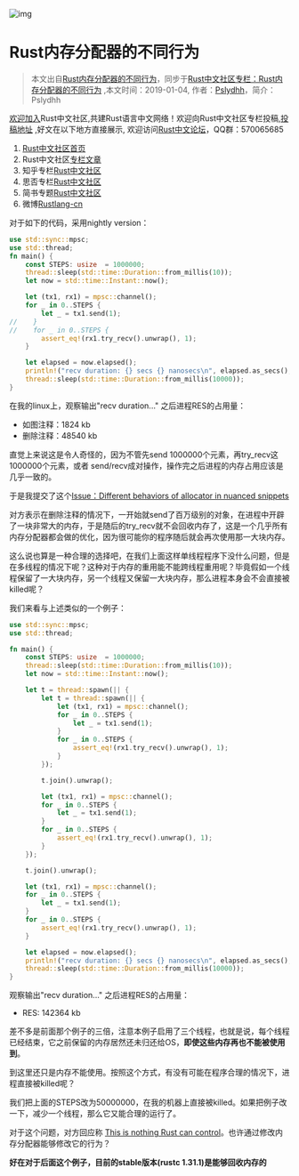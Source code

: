 ![img](https://images.wallpaperscraft.com/image/dragon_girl_forest_art_96504_1366x768.jpg)

# Rust内存分配器的不同行为

> 本文出自[Rust内存分配器的不同行为](https://zhuanlan.zhihu.com/p/54066600)，同步于[Rust中文社区专栏：Rust内存分配器的不同行为](https://rustlang-cn.org/read/rust/2019/rust-memory-allocator.html) ,本文时间：2019-01-04, 作者：[Pslydhh](https://www.zhihu.com/people/Pslydhh/activities)，简介：Pslydhh

[欢迎加入](https://github.com/rustlang-cn/Important/issues/1)Rust中文社区,共建Rust语言中文网络！欢迎向Rust中文社区专栏投稿,[投稿地址](https://github.com/rustlang-cn/rustlang-cn) ,好文在以下地方直接展示, 欢迎访问[Rust中文论坛](https://github.com/rustlang-cn/forum/issues)，QQ群：570065685

1. [Rust中文社区首页](https://rustlang-cn.org)
2. Rust中文社区[专栏文章](https://rustlang-cn.org/read/rust/)
3. 知乎专栏[Rust中文社区](https://zhuanlan.zhihu.com/rustlang-cn)
4. 思否专栏[Rust中文社区](https://segmentfault.com/blog/rust-lang)
5. 简书专题[Rust中文社区](https://www.jianshu.com/c/2efae7198ea3)
6. 微博[Rustlang-cn](https://weibo.com/kriry)


对于如下的代码，采用nightly version：

```rust
use std::sync::mpsc;
use std::thread;
fn main() {
    const STEPS: usize  = 1000000;
    thread::sleep(std::time::Duration::from_millis(10));
    let now = std::time::Instant::now();

    let (tx1, rx1) = mpsc::channel();
    for _ in 0..STEPS {
        let _ = tx1.send(1);
//    }
//    for _ in 0..STEPS {
        assert_eq!(rx1.try_recv().unwrap(), 1);
    }

    let elapsed = now.elapsed();
    println!("recv duration: {} secs {} nanosecs\n", elapsed.as_secs(), elapsed.subsec_nanos());
    thread::sleep(std::time::Duration::from_millis(10000));
}
```

在我的linux上，观察输出"recv duration..." 之后进程RES的占用量：

- 如图注释：1824 kb
- 删除注释：48540 kb

直觉上来说这是令人奇怪的，因为不管先send 1000000个元素，再try_recv这1000000个元素，或者 send/recv成对操作，操作完之后进程的内存占用应该是几乎一致的。

于是我提交了这个[Issue：Different behaviors of allocator in nuanced snippets](https://github.com/rust-lang/rust/issues/56929)

对方表示在删除注释的情况下，一开始就send了百万级别的对象，在进程中开辟了一块非常大的内存，于是随后的try_recv就不会回收内存了，这是一个几乎所有内存分配器都会做的优化，因为很可能你的程序随后就会再次使用那一大块内存。

这么说也算是一种合理的选择吧，在我们上面这样单线程程序下没什么问题，但是在多线程的情况下呢？这种对于内存的重用能不能跨线程重用呢？毕竟假如一个线程保留了一大块内存，另一个线程又保留一大块内存，那么进程本身会不会直接被killed呢？

我们来看与上述类似的一个例子：

```rust
use std::sync::mpsc;
use std::thread;

fn main() {
    const STEPS: usize  = 1000000;
    thread::sleep(std::time::Duration::from_millis(10));
    let now = std::time::Instant::now();

    let t = thread::spawn(|| {
        let t = thread::spawn(|| {
            let (tx1, rx1) = mpsc::channel();
            for _ in 0..STEPS {
                let _ = tx1.send(1);
            }
            for _ in 0..STEPS {
                assert_eq!(rx1.try_recv().unwrap(), 1);
            }
        });

        t.join().unwrap();

        let (tx1, rx1) = mpsc::channel();
        for _ in 0..STEPS {
            let _ = tx1.send(1);
        }
        for _ in 0..STEPS {
            assert_eq!(rx1.try_recv().unwrap(), 1);
        }
    });

    t.join().unwrap();

    let (tx1, rx1) = mpsc::channel();
    for _ in 0..STEPS {
        let _ = tx1.send(1);
    }
    for _ in 0..STEPS {
        assert_eq!(rx1.try_recv().unwrap(), 1);
    }

    let elapsed = now.elapsed();
    println!("recv duration: {} secs {} nanosecs\n", elapsed.as_secs(), elapsed.subsec_nanos());
    thread::sleep(std::time::Duration::from_millis(10000));
}
```

观察输出"recv duration..." 之后进程RES的占用量：

- RES: 142364 kb

差不多是前面那个例子的三倍，注意本例子启用了三个线程，也就是说，每个线程已经结束，它之前保留的内存居然还未归还给OS，**即使这些内存再也不能被使用到**。

到这里还只是内存不能使用。按照这个方式，有没有可能在程序合理的情况下，进程直接被killed呢？

我们把上面的STEPS改为50000000，在我的机器上直接被killed。如果把例子改一下，减少一个线程，那么它又能合理的运行了。

对于这个问题，对方回应称 [This is nothing Rust can control](https://github.com/rust-lang/rust/issues/56929#issuecomment-448546065)。也许通过修改内存分配器能够修改它的行为？

**好在对于后面这个例子，目前的stable版本(rustc 1.31.1)是能够回收内存的**